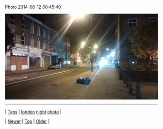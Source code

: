 <!--
title: Photo 2014-08-12 00
date: 2020-06-28T15:27:00.367Z
tags: london, night, photo
-->


Photo 2014-08-12 00:45:40

![](94483495857-0.jpg)

<!--BOTTOM-POST-NAVIGATION-->
---

| [Tags](tags.md) | [london](tag-london.md) [night](tag-night.md) [photo](tag-photo.md) |

| [Newer](94418757309.md) | [Top](index.md) | [Older](94548756084.md) |